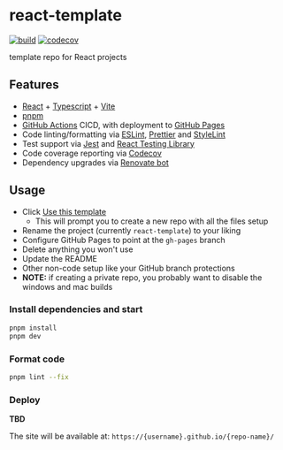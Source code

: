 # react-template

[![build](https://github.com/will-molloy/react-template/workflows/build/badge.svg?event=push)](https://github.com/will-molloy/react-template/actions?query=workflow%3Abuild)
[![codecov](https://codecov.io/gh/will-molloy/react-template/branch/main/graph/badge.svg)](https://codecov.io/gh/will-molloy/react-template)

template repo for React projects

## Features

- [React](https://react.dev/) + [Typescript](https://www.typescriptlang.org/) + [Vite](https://vitejs.dev/)
- [pnpm](https://pnpm.io/)
- [GitHub Actions](https://github.com/features/actions) CICD, with deployment to [GitHub Pages](https://pages.github.com/)
- Code linting/formatting via [ESLint](https://eslint.org/), [Prettier](https://prettier.io/) and [StyleLint](https://stylelint.io/)
- Test support via [Jest](https://jestjs.io/) and [React Testing Library](https://testing-library.com/react)
- Code coverage reporting via [Codecov](https://codecov.io/)
- Dependency upgrades via [Renovate bot](https://renovatebot.com)

## Usage

- Click [Use this template](https://github.com/will-molloy/react-template/generate)
  - This will prompt you to create a new repo with all the files setup
- Rename the project (currently `react-template`) to your liking
- Configure GitHub Pages to point at the `gh-pages` branch
- Delete anything you won't use
- Update the README
- Other non-code setup like your GitHub branch protections
- **NOTE:** if creating a private repo, you probably want to disable the windows and mac builds

### Install dependencies and start

```bash
pnpm install
pnpm dev
```

### Format code

```bash
pnpm lint --fix
```

### Deploy

**TBD**

The site will be available at: `https://{username}.github.io/{repo-name}/`
